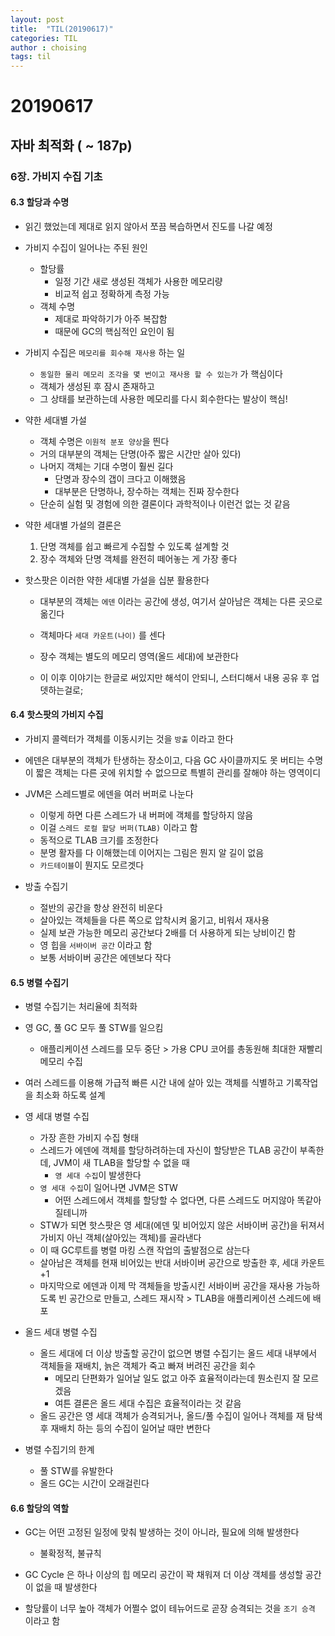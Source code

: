 ```yaml
---
layout: post
title:  "TIL(20190617)"
categories: TIL
author : choising
tags: til
---
```


# 20190617

## 자바 최적화 ( ~ 187p)

### 6장. 가비지 수집 기초

#### 6.3 할당과 수명

- 읽긴 했었는데 제대로 읽지 않아서 쪼끔 복습하면서 진도를 나갈 예정

- 가비지 수집이 일어나는 주된 원인
    - 할당률
        - 일정 기간 새로 생성된 객체가 사용한 메모리량
        - 비교적 쉽고 정확하게 측정 가능
    - 객체 수명
        - 제대로 파악하기가 아주 복잡함
        - 때문에 GC의 핵심적인 요인이 됨

- 가비지 수집은 `메모리를 회수해 재사용` 하는 일
    - `동일한 물리 메모리 조각을 몇 번이고 재사용 할 수 있는가` 가 핵심이다
    - 객체가 생성된 후 잠시 존재하고
    - 그 상태를 보관하는데 사용한 메모리를 다시 회수한다는 발상이 핵심!

- 약한 세대별 가설
    - 객체 수명은 `이원적 분포 양상`을 띈다
    - 거의 대부분의 객체는 단명(아주 짧은 시간만 살아 있다)
    - 나머지 객체는 기대 수명이 훨씬 길다
        - 단명과 장수의 갭이 크다고 이해했음
        - 대부분은 단명하나, 장수하는 객체는 진짜 장수한다
    - 단순히 실험 및 경험에 의한 결론이다 과학적이나 이런건 없는 것 같음

- 약한 세대별 가설의 결론은
    1. 단명 객체를 쉽고 빠르게 수집할 수 있도록 설계할 것
    2. 장수 객체와 단명 객체를 완전히 떼어놓는 게 가장 좋다

- 핫스팟은 이러한 약한 세대별 가설을 십분 활용한다
    - 대부분의 객체는 `에덴` 이라는 공간에 생성, 여기서 살아남은 객체는 다른 곳으로 옮긴다
    - 객체마다 `세대 카운트(나이)` 를 센다
    - 장수 객체는 별도의 메모리 영역(올드 세대)에 보관한다

    - 이 이후 이야기는 한글로 써있지만 해석이 안되니, 스터디해서 내용 공유 후 업뎃하는걸로;


#### 6.4 핫스팟의 가비지 수집

- 가비지 콜렉터가 객체를 이동시키는 것을 `방출` 이라고 한다

- 에덴은 대부분의 객체가 탄생하는 장소이고, 다음 GC 사이클까지도 못 버티는 수명이 짧은 객체는 다른 곳에 위치할 수 없으므로 특별히 관리를 잘해야 하는 영역이디

- JVM은 스레드별로 에덴을 여러 버퍼로 나눈다
    - 이렇게 하면 다른 스레드가 내 버퍼에 객체를 할당하지 않음
    - 이걸 `스레드 로컬 할당 버퍼(TLAB)` 이라고 함
    - 동적으로 TLAB 크기를 조정한다
    - 분명 활자를 다 이해했는데 이어지는 그림은 뭔지 알 길이 없음
    - `카드테이블`이 뭔지도 모르겟다

- 방출 수집기
    - 절반의 공간을 항상 완전히 비운다
    - 살아있는 객체들을 다른 쪽으로 압착시켜 옮기고, 비워서 재사용
    - 실제 보관 가능한 메모리 공간보다 2배를 더 사용하게 되는 낭비이긴 함
    - 영 힙을 `서바이버 공간` 이라고 함
    - 보통 서바이버 공간은 에덴보다 작다

 
 #### 6.5 병렬 수집기
 
 - 병렬 수집기는 처리율에 최적화
 - 영 GC, 풀 GC 모두 풀 STW를 일으킴
    - 애플리케이션 스레드를 모두 중단 > 가용 CPU 코어를 총동원해 최대한 재빨리 메모리 수집
- 여러 스레드를 이용해 가급적 빠른 시간 내에 살아 있는 객체를 식별하고 기록작업을 최소화 하도록 설계

- 영 세대 병렬 수집
    - 가장 흔한 가비지 수집 형태
    - 스레드가 에덴에 객체를 할당하려하는데 자신이 할당받은 TLAB 공간이 부족한데, JVM이 새 TLAB을 할당할 수 없을 때
        - `영 세대 수집`이 발생한다
    - `영 세대 수집`이 일어나면 JVM은 STW
        - 어떤 스레드에서 객체를 할당할 수 없다면, 다른 스레드도 머지않아 똑같아 질테니까
    - STW가 되면 핫스팟은 영 세대(에덴 및 비어있지 않은 서바이버 공간)을 뒤져서 가비지 아닌 객체(살아있는 객체)를 골라낸다
    - 이 때 GC루트를 병렬 마킹 스캔 작업의 출발점으로 삼는다
    - 살아남은 객체를 현재 비어있는 반대 서바이버 공간으로 방출한 후, 세대 카운트+1
    - 마지막으로 에덴과 이제 막 객체들을 방출시킨 서바이버 공간을 재사용 가능하도록 빈 공간으로 만들고, 스레드 재시작 > TLAB을 애플리케이션 스레드에 배포


- 올드 세대 병렬 수집
    - 올드 세대에 더 이상 방출할 공간이 없으면 병렬 수집기는 올드 세대 내부에서 객체들을 재배치, 늙은 객체가 죽고 빠져 버려진 공간을 회수
        - 메모리 단편화가 일어날 일도 없고 아주 효율적이라는데 뭔소린지 잘 모르겠음
        - 여튼 결론은 올드 세대 수집은 효율적이라는 것 같음
    - 올드 공간은 영 세대 객체가 승격되거나, 올드/풀 수집이 일어나 객체를 재 탐색 후 재배치 하는 등의 수집이 일어날 때만 변한다

- 병렬 수집기의 한계
    - 풀 STW를 유발한다
    - 올드 GC는 시간이 오래걸린다
    

#### 6.6 할당의 역할

- GC는 어떤 고정된 일정에 맞춰 발생하는 것이 아니라, 필요에 의해 발생한다
    - 불확정적, 불규칙

- GC Cycle 은 하나 이상의 힙 메모리 공간이 꽉 채워져 더 이상 객체를 생성할 공간이 없을 때 발생한다

- 할당률이 너무 높아 객체가 어쩔수 없이 테뉴어드로 곧장 승격되는 것을 `조기 승격` 이라고 함
